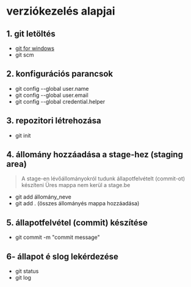 # verziókezelés alapjai
## 1. git letöltés
- [git for windows](https://gitforwindows.org/)
- git scm
## 2. konfigurációs parancsok
- git config --global user.name
- git config --global user.email
- git config --global credential.helper
## 3. repozitori létrehozása
- git init
## 4. állomány hozzáadása a stage-hez (staging area)
> A stage-en lévőállományokról tudunk állapotfelvételt (commit-ot) készíteni
> Üres mappa nem kerül a stage.be
- git add állomány_neve
- git add .   (összes állományés mappa hozzáadása)
## 5. állapotfelvétel (commit) készítése
- git commit -m "commit message"
## 6- állapot é slog lekérdezése
- git status
- git log